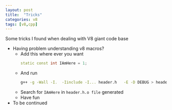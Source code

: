```yaml
---
layout: post
title:  "Tricks"
categories: v8
tags: [v8,cpp]
---
```

Some tricks I found when dealing with V8 giant code base
- Having problem understanding v8 macros?  
    - Add this where ever you want
      ```cpp
      static const int IAmHere = 1;
      ```
    - And run  
      ```sh
      g++ -g -Wall -I.  -Iinclude -I... header.h   -E -D DEBUG > header.h.o
      ```
    - Search for `IAmHere` in `header.h.o file` generated
    - Have fun
- To be continued 
